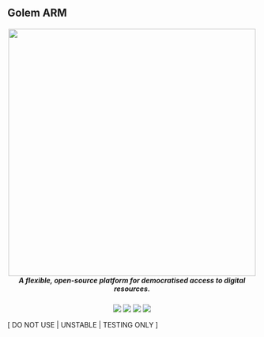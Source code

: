 ## Golem ARM

<h5 align="center">
  <a href='https://golem.network/'><img
      width='500px'
      alt=''
      src="https://raw.githubusercontent.com/MarijnStevens/yagna-aarch64/master/.github/images/banner.png" /></a>
  <br/>A flexible, open-source platform for democratised access to digital resources.
</a>
</h5>

<p align="center">  
    <a href="https://github.com/MarijnStevens/yagna-aarch64/actions/workflows/deploy%20nightly.yml/badge.svg" alt="CI">
        <img src="https://github.com/MarijnStevens/yagna-aarch64/actions/workflows/deploy%20nightly.yml/badge.svg" /></a>  
    <a href="https://github.com/MarijnStevens/yagna-aarch64/watchers" alt="Watch on GitHub">
        <img src="https://img.shields.io/github/watchers/MarijnStevens/yagna-aarch64.svg?style=social" /></a>
    <a href="https://github.com/MarijnStevens/yagna-aarch64/stargazers" alt="Star on GitHub">
        <img src="https://img.shields.io/github/stars/MarijnStevens/yagna-aarch64.svg?style=social" /></a>
    <a href="https://discord.gg/y29dtcM" alt="Discord">
        <img src="https://img.shields.io/discord/684703559954333727?logo=discord" /></a>     
</p>

[ DO NOT USE | UNSTABLE | TESTING ONLY ]
